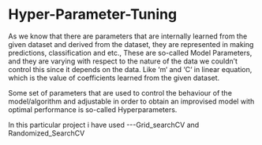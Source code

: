# Hyper-Parameter-Tuning

As we know that there are parameters that are internally learned from the given dataset and derived from the dataset, they are represented in making predictions, classification and etc., These are so-called Model Parameters, and they are varying with respect to the nature of the data we couldn’t control this since it depends on the data. Like ‘m‘ and ‘C‘ in linear equation, which is the value of coefficients learned from the given dataset.

Some set of parameters that are used to control the behaviour of the model/algorithm and adjustable in order to obtain an improvised model with optimal performance is so-called Hyperparameters.

In this particular project i have used ---Grid_searchCV and Randomized_SearchCV
